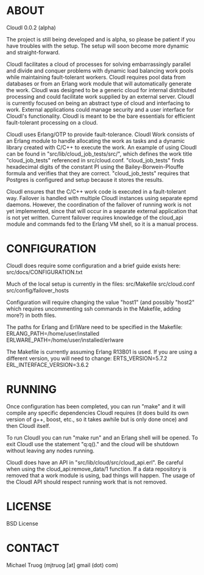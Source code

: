 # ABOUT

CloudI 0.0.2 (alpha)

The project is still being developed and is alpha, so please be patient if you
have troubles with the setup.  The setup will soon become more
dynamic and straight-forward.

CloudI facilitates a cloud of processes for solving embarrassingly parallel
and divide and conquer problems with dynamic load balancing work pools
while maintaining fault-tolerant workers.  CloudI requires pool data from
databases or from an Erlang work module that will automatically generate
the work.  CloudI was designed to be a generic cloud for internal
distributed processing and could facilitate work supplied by
an external server.  CloudI is currently focused on being an abstract
type of cloud and interfacing to work.  External applications could manage
security and a user interface for CloudI's functionality.  CloudI is meant
to be the bare essentials for efficient fault-tolerant processing on a cloud.

CloudI uses Erlang/OTP to provide fault-tolerance.  CloudI Work consists
of an Erlang module to handle allocating the work as tasks and
a dynamic library created with C/C++ to execute the work.
An example of using CloudI can be found in "src/lib/cloud_job_tests/src/",
which defines the work title "cloud_job_tests" referenced in src/cloud.conf.
"cloud_job_tests" finds hexadecimal digits of the constant PI using the
Bailey-Borwein-Plouffe formula and verifies that they are correct.
"cloud_job_tests" requires that Postgres is configured and setup because
it stores the results.

CloudI ensures that the C/C++ work code is executed in a fault-tolerant way.
Failover is handled with multiple CloudI instances using separate epmd daemons.
However, the coordination of the failover of running work is not yet
implemented, since that will occur in a separate external application that
is not yet written.  Current failover requires knowledge of the cloud_api
module and commands fed to the Erlang VM shell, so it is a manual process.

# CONFIGURATION

CloudI does require some configuration and a brief guide exists here:
    src/docs/CONFIGURATION.txt

Much of the local setup is currently in the files:
    src/Makefile
    src/cloud.conf
    src/config/failover_hosts

Configuration will require changing the value "host1"
(and possibly "host2" which requires uncommenting
 ssh commands in the Makefile, adding more?) in both files.

The paths for Erlang and ErlWare need to be specified in the Makefile:
    ERLANG_PATH=/home/user/installed
    ERLWARE_PATH=/home/user/installed/erlware

The Makefile is currently assuming Erlang R13B01 is used.  If you are using
a different version, you will need to change:
    ERTS_VERSION=5.7.2
    ERL_INTERFACE_VERSION=3.6.2

# RUNNING

Once configuration has been completed, you can run "make" and it will
compile any specific dependencies CloudI requires
(it does build its own version of g++, boost, etc., so it takes awhile
 but is only done once) and then CloudI itself.

To run CloudI you can run "make run" and an Erlang shell will be opened.
To exit CloudI use the statement "q:q()." and the cloud will be shutdown
without leaving any nodes running.

CloudI does have an API in "src/lib/cloud/src/cloud_api.erl".  Be careful
when using the cloud_api:remove_data/1 function.  If a data repository is
removed that a work module is using, bad things will happen.  The usage of the
CloudI API should respect running work that is not removed.

# LICENSE

BSD License

# CONTACT

Michael Truog (mjtruog [at] gmail (dot) com)


